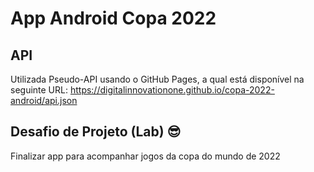 # App Android Copa 2022

## API
Utilizada Pseudo-API usando o GitHub Pages, a qual está disponível na seguinte URL: https://digitalinnovationone.github.io/copa-2022-android/api.json

## Desafio de Projeto (Lab) 😎

Finalizar app para acompanhar jogos da copa do mundo de 2022
